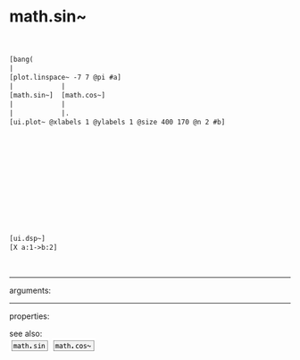 # math.sin~

```


[bang(
|
[plot.linspace~ -7 7 @pi #a]
|            |
[math.sin~]  [math.cos~]
|            |
|            |.
[ui.plot~ @xlabels 1 @ylabels 1 @size 400 170 @n 2 #b]












[ui.dsp~]
[X a:1->b:2]

            
```
---
arguments:


---
properties:


see also:<br>
![math.sin](img/object_math.sin.png)
![math.cos~](img/object_math.cos~.png)

